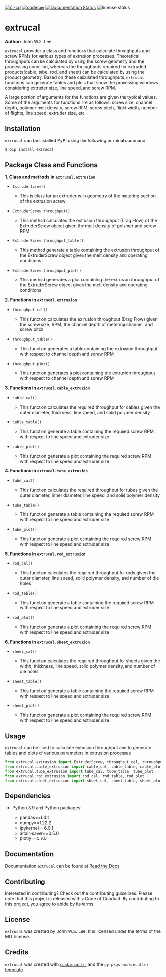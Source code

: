 [![ci-cd](https://github.com/johnwslee/extrucal/actions/workflows/ci-cd.yml/badge.svg)](https://github.com/johnwslee/extrucal/actions/workflows/ci-cd.yml)
[![codecov](https://codecov.io/gh/johnwslee/extrucal/branch/main/graph/badge.svg?token=YT37K0ESGF)](https://codecov.io/gh/johnwslee/extrucal)
[![Documentation Status](https://readthedocs.org/projects/extrucal/badge/?version=latest)](https://extrucal.readthedocs.io/en/latest/index.html)
![license
status](https://img.shields.io/github/license/johnwslee/extrucal)

# extrucal

**Author:** John W.S. Lee

`extrucal` provides a class and functions that calculate throughputs and screw RPMs for various types of extrusion processes. Theoretical throughputs can be calculated by using the screw geometry and the processing condition, whereas the throughputs required for extruded products(cable, tube, rod, and sheet) can be calculated by using the product geometry. Based on these calculated throughputs, `extrucal` functions can generate tables and plots that show the processing windows considering extruder size, line speed, and screw RPM.

A large portion of arguments for the functions are given the typical values. Some of the arguments for functions are as follows:
 screw size, channel depth, polymer melt density, screw RPM, screw pitch, flight width, number of flights, line speed, extruder size, etc.

## Installation

`extrucal` can be installed PyPI using the following terminal command:

```bash
$ pip install extrucal
```

## Package Class and Functions

**1. Class and methods in `extrucal.extrusion`**

- `ExtruderScrew()`
  - This is class for an extruder with geometry of the metering section of the extrusion screw

- `ExtruderScrew.throughput()`
  - This method calculates the extrusion throughput (Drag Flow) of the ExtruderScrew object given the melt density of polymer and screw RPM
  
- `ExtruderScrew.throughput_table()`
  - This method generate a table containing the extrusion throughput of the ExtruderScrew object given the melt density and operating conditions
  
- `ExtruderScrew.throughput_plot()`
  - This method generates a plot containing the extrusion throughput of the ExtruderScrew object given the melt density and operating conditions

**2. Functions in `extrucal.extrusion`**

- `throughput_cal()`
  - This function calculates the extrusion throughput (Drag Flow) given the screw size, RPM, the channel depth of metering channel, and screw pitch
  
- `throughput_table()`
  - This function generates a table containing the extrusion throughput with respect to channel depth and screw RPM
  
- `throughput_plot()`
  - This function generates a plot containing the extrusion throughput with respect to channel depth and screw RPM

**3. Functions in `extrucal.cable_extrusion`**

- `cable_cal()`
  - This function calculates the required throughput for cables given the outer diameter, thickness, line speed, and solid polymer density
  
- `cable_table()`
  - This function generate a table containing the required screw RPM with respect to line speed and extruder size
  
- `cable_plot()`
  - This function generate a plot containing the required screw RPM with respect to line speed and extruder size

**4. Functions in `extrucal.tube_extrusion`**

- `tube_cal()`
  - This function calculates the required throughput for tubes given the outer diameter, inner diameter, line speed, and solid polymer density
  
- `tube_table()`
  - This function generate a table containing the required screw RPM with respect to line speed and extruder size
  
- `tube_plot()`
  - This function generate a plot containing the required screw RPM with respect to line speed and extruder size

**5. Functions in `extrucal.rod_extrusion`**

- `rod_cal()`
  - This function calculates the required throughput for rods given the outer diameter, line speed, solid polymer density, and number of die holes
  
- `rod_table()`
  - This function generate a table containing the required screw RPM with respect to line speed and extruder size
  
- `rod_plot()`
  - This function generate a plot containing the required screw RPM with respect to line speed and extruder size

**6. Functions in `extrucal.sheet_extrusion`**

- `sheet_cal()`
  - This function calculates the required throughput for sheets given the width, thickness, line speed, solid polymer density, and number of die holes
  
- `sheet_table()`
  - This function generate a table containing the required screw RPM with respect to line speed and extruder size
  
- `sheet_plot()`
  - This function generate a plot containing the required screw RPM with respect to line speed and extruder size


## Usage

`extrucal` can be used to calculate extrusion throughput and to generate tables and plots of various parameters in extrusion processes

```python
from extrucal.extrusion import ExtruderScrew, throughput_cal, throughput_table, throughput_plot
from extrucal.cable_extrusion import cable_cal, cable_table, cable_plot
from extrucal.tube_extrusion import tube_cal, tube_table, tube_plot
from extrucal.rod_extrusion import rod_cal, rod_table, rod_plot
from extrucal.sheet_extrusion import sheet_cal, sheet_table, sheet_plot
```

## Dependencies

-   Python 3.9 and Python packages:

    -   pandas==1.4.1
    -   numpy==1.22.2
    -   ipykernel==6.9.1
    -   altair-saver==0.5.0
    -   plotly==5.9.0

## Documentation

Documentation `extrucal` can be found at [Read the Docs](https://extrucal.readthedocs.io/en/latest/index.html)

## Contributing

Interested in contributing? Check out the contributing guidelines. Please note that this project is released with a Code of Conduct. By contributing to this project, you agree to abide by its terms.

## License

`extrucal` was created by John W.S. Lee. It is licensed under the terms of the MIT license.

## Credits

`extrucal` was created with [`cookiecutter`](https://cookiecutter.readthedocs.io/en/latest/) and the `py-pkgs-cookiecutter` [template](https://github.com/py-pkgs/py-pkgs-cookiecutter).
